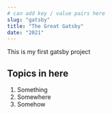 ```yaml
---
# can add key / value pairs here
slug: "gatsby"
title: "The Great Gatsby"
date: "2021"
---
```


This is my first gatsby project

## Topics in here

1. Something
2. Somewhere
3. Somehow